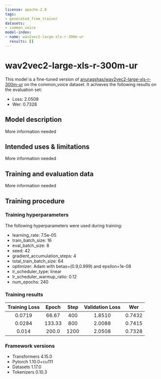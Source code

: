 ```yaml
---
license: apache-2.0
tags:
- generated_from_trainer
datasets:
- common_voice
model-index:
- name: wav2vec2-large-xls-r-300m-ur
  results: []
---
```


<!-- This model card has been generated automatically according to the information the Trainer had access to. You
should probably proofread and complete it, then remove this comment. -->

# wav2vec2-large-xls-r-300m-ur

This model is a fine-tuned version of [anuragshas/wav2vec2-large-xls-r-300m-ur](https://huggingface.co/anuragshas/wav2vec2-large-xls-r-300m-ur) on the common_voice dataset.
It achieves the following results on the evaluation set:
- Loss: 2.0508
- Wer: 0.7328

## Model description

More information needed

## Intended uses & limitations

More information needed

## Training and evaluation data

More information needed

## Training procedure

### Training hyperparameters

The following hyperparameters were used during training:
- learning_rate: 7.5e-05
- train_batch_size: 16
- eval_batch_size: 8
- seed: 42
- gradient_accumulation_steps: 4
- total_train_batch_size: 64
- optimizer: Adam with betas=(0.9,0.999) and epsilon=1e-08
- lr_scheduler_type: linear
- lr_scheduler_warmup_ratio: 0.12
- num_epochs: 240

### Training results

| Training Loss | Epoch  | Step | Validation Loss | Wer    |
|:-------------:|:------:|:----:|:---------------:|:------:|
| 0.0719        | 66.67  | 400  | 1.8510          | 0.7432 |
| 0.0284        | 133.33 | 800  | 2.0088          | 0.7415 |
| 0.014         | 200.0  | 1200 | 2.0508          | 0.7328 |


### Framework versions

- Transformers 4.15.0
- Pytorch 1.10.0+cu111
- Datasets 1.17.0
- Tokenizers 0.10.3
